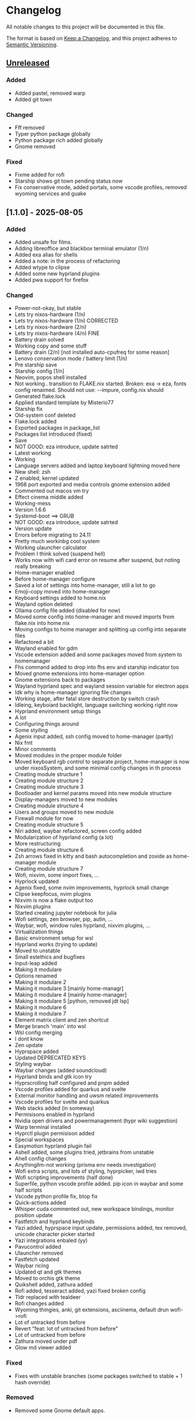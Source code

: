 # Changelog

All notable changes to this project will be documented in this file.

The format is based on [Keep a Changelog](https://keepachangelog.com/en/1.0.0/),
and this project adheres to [Semantic Versioning](https://semver.org/spec/v2.0.0.html).

## [Unreleased]

### Added

- Added pastel, removed warp
- Added git town

### Changed

- Fff removed
- Typer python package globally
- Python package rich added globally
- Gnome removed

### Fixed

- Fixme added for rofi
- Starship shows git town pending status now
- Fix conservative mode, added portals, some vscode profiles, removed wyoming services and guake

## [1.1.0] - 2025-08-05

### Added

- Added unsafe for films.
- Adding libreoffice and blackbox terminal emulator (1/n)
- Added exa alias for shells
- Added a note: in the process of refactoring
- Added wtype to clipse
- Added some new hyprland plugins
- Added pwa support for firefox

### Changed

- Power-not-okay, but stable
- Lets try nixos-hardware (1/n)
- Lets try nixos-hardware (1/n) CORRECTED
- Lets try nixos-hardware (2/n)
- Lets try nixos-hardware (4/n) FINE
- Battery drain solved
- Working copy and some stuff
- Battery drain (2/n) [not installed auto-cpufreq for some reason]
- Lenovo conservation mode / battery limit (1/n)
- Pre starship save
- Starship config [1/n]
- Neovim, popos shell installed
- Not working.. transition to FLAKE.nix started. Broken: exa -> eza, fonts config renaimed. Should not use: --impure, config.nix should
- Generated flake.lock
- Applied standard template by Misterio77
- Starship fix
- Old-system conf deleted
- Flake.lock added
- Exported packages in package_list
- Packages list introduced (fixed)
- Save
- NOT GOOD: eza introduce, update satrted
- Latest working
- Working
- Language servers added and laptop keyboard lightning moved here
- New shell: zsh
- Z enabled, kernel updated
- 1968 port exported and media controls gnome extension added
- Commented out macos vm try
- Effect cinema middle added
- Working-mess
- Version 1.6.6
- Systemd-boot ==> GRUB
- NOT GOOD: eza introduce, update satrted
- Version update
- Errors before migrating to 24.11
- Pretty much workinbg cool system
- Working ulauncher calculator
- Problem I think solved (suspend hell)
- Works now with wifi card error on resume after suspend, but noting really breaking
- Home-manager enabled
- Before home-manager configure
- Saved a lot of settings into home-manager, still a lot to go
- Emoji-copy moved into home-manager
- Keyboard settings added to home.nix
- Wayland option deleted
- Ollama config file added (disabled for now)
- Moved some config into home-manager and moved imports from flake.nix into home.nix
- Moving configs to home manager and splitting up config into separate files
- Refactored a bit
- Wayland enabled for gdm
- Vscode extension added and some packages moved from system to homemanager
- Fhs command added to drop into fhs env and starship indicator too
- Moved gnome extensions into home-manager option
- Gnome extensions back to packages
- Wayland hyprland spec and wayland session variable for electron apps
- Idk why is home-manager ignoring file changes
- Working stage, after fatal store destruction by switch crash
- Idleing, keyboiard backlight, language switching working right now
- Hyprland environment setup things
- A lot
- Configuring things around
- Some styiling
- Agenix input added, ssh config moved to home-manager (partly)
- Nix fmt
- Minor comments
- Moved modules in the proper module folder
- Moved keyboard rgb control to separate project, home-manager is now under nixosSystem, and some minimal config changes in th process
- Creating module structure 1
- Creating module structure 2
- Creating module structure 3
- Bootloader and kernel params moved into new module structure
- Display-managers moved to new modules
- Creating module structure 4
- Users and groups moved to new module
- Firewall module for now
- Creating module structure 5
- Niri added, waybar refactored, screen config added
- Modularization of hyprland config (a lot)
- More restructuring
- Creating module structure 6
- Zsh arrows fixed in kitty and bash autocompletion and zoxide as home-manager module
- Creating module structure 7
- Wofi, nixvim, some import fixes, ...
- Hyprlock updated
- Agenix fixed, some nvim improvements, hyprlock small change
- Clipse keepfocus, nvim plugins
- Nixvim is now a flake output too
- Nixvim plugins
- Started creating jupyter notebook for julia
- Wofi settings, zen browser, pip, autin, ...
- Waybar, wofi, window rules hyprland, nixvim plugins, ...
- Virtualization things
- Basic environment setup for wsl
- Hyprland works (trying to update)
- Moved to unstable
- Small estethics and bugfixes
- Input-leap added
- Making it modulare
- Options renamed
- Making it modulare 2
- Making it modulare 3 [mainly home-managr]
- Making it modulare 4 [mainly home-manager]
- Making it modulare 5 [python, removed jdt lsp]
- Making it modulare 6
- Making it modulare 7
- Element matrix client and zen shortcut
- Merge branch 'main' into wsl
- Wsl config merging
- I dont know
- Zen update
- Hyprspace added
- Updated DEPRECATED KEYS
- Styling waybar
- Waybar changes (added soundcloud)
- Hyprland binds and gtk icon try
- Hyprscrolling half configured and pnpm added
- Vscode profiles added for quarkus and svelte
- External monitor handling and uwsm related improvements
- Vscode profiles for svelte and quarkus
- Web stacks added (in someway)
- Permisisons enabled in hyprland
- Nvidia open drivers and powermanagement (hypr wiki suggestion)
- Warp terminal installed
- Hyprctl plugin permisison added
- Special workspaces
- Easymotion hyprland plugin fail
- Ashell added, some plugins tried, jetbrains from unstable
- Ahell config changes
- Anythingllm-not working (prisma env needs investigation)
- Wofi extra scripts, and lots of styling, hyprpicker, iwd tries
- Wofi scripting improvements (half done)
- Superfile, python vscode profile added. pip icon in waybar and some half scripts
- Vscode python profile fix, btop fix
- Quick-actions added
- Whisper cuda commented out, new workspace bindings, monitor position update
- Fastfetch and hyprland keybinds
- Yazi added, hyprspace input update, permissions added, tex removed, unicode character picker started
- Yazi integrations enbaled (yy)
- Pavucontrol added
- Ulauncher removed
- Fastfetch updated
- Waybar ricing
- Updated qt and gtk themes
- Moved to orchis gtk theme
- Quikshell added, zathura added
- Rofi added, tesseract added, yazi fixed broken config
- Tldr replaced with tealdeer
- Rofi changes added
- Wyoming thingies, anki, git extensions, asciinema, default drun wofi->rofi
- Lot of untracked from before
- Revert "feat: lot of untracked from before"
- Lot of untracked from before
- Zathura moved under pdf
- Glow md viewer added

### Fixed

- Fixes with unstable branches (some packages switched to stable + 1 hash override)

### Removed

- Removed some Gnome default apps.

[unreleased]: https://github.com/leswell/nixos-flake/compare/v1.1.0..HEAD

<!-- generated by git-cliff -->
